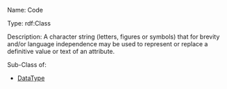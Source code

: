 Name: Code

Type: rdf:Class

Description: A character string (letters, figures or symbols) that for brevity and/or language independence may be used to represent or replace a definitive value or text of an attribute.



Sub-Class of:

- [DataType](./DataType)


